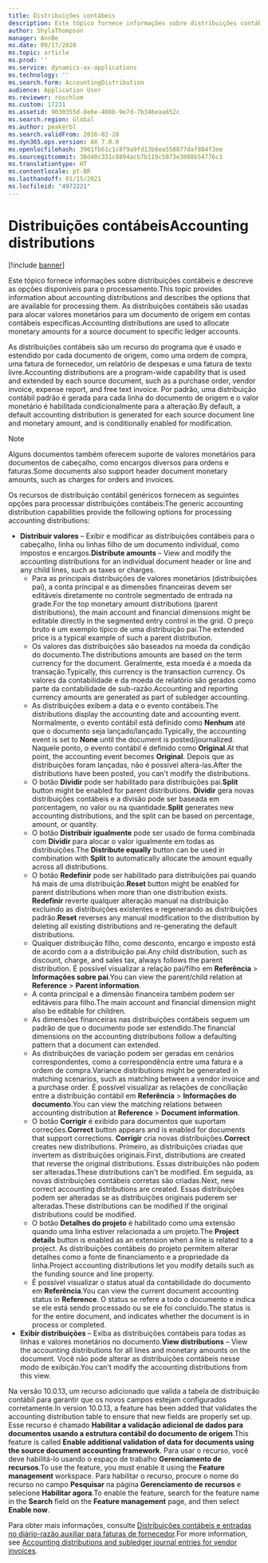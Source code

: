 ```yaml
---
title: Distribuições contábeis
description: Este tópico fornece informações sobre distribuições contábeis e descreve as opções disponíveis para o processamento.
author: ShylaThompson
manager: AnnBe
ms.date: 09/17/2020
ms.topic: article
ms.prod: ''
ms.service: dynamics-ax-applications
ms.technology: ''
ms.search.form: AccountingDistribution
audience: Application User
ms.reviewer: roschlom
ms.custom: 17231
ms.assetid: 9030355d-8e6e-408b-9e7d-7b346eaa652c
ms.search.region: Global
ms.author: peakerbl
ms.search.validFrom: 2016-02-28
ms.dyn365.ops.version: AX 7.0.0
ms.openlocfilehash: 3901fb61c1c8f9a9fd13b8ea558877daf884f3ee
ms.sourcegitcommit: 38d40c331c8894acb7b119c5073e3088b54776c1
ms.translationtype: HT
ms.contentlocale: pt-BR
ms.lasthandoff: 01/15/2021
ms.locfileid: "4972221"
---
```

# <a name="accounting-distributions"></a><span data-ttu-id="74fe9-103">Distribuições contábeis</span><span class="sxs-lookup"><span data-stu-id="74fe9-103">Accounting distributions</span></span>

[!include [banner](../includes/banner.md)]

<span data-ttu-id="74fe9-104">Este tópico fornece informações sobre distribuições contábeis e descreve as opções disponíveis para o processamento.</span><span class="sxs-lookup"><span data-stu-id="74fe9-104">This topic provides information about accounting distributions and describes the options that are available for processing them.</span></span> <span data-ttu-id="74fe9-105">As distribuições contábeis são usadas para alocar valores monetários para um documento de origem em contas contábeis específicas.</span><span class="sxs-lookup"><span data-stu-id="74fe9-105">Accounting distributions are used to allocate monetary amounts for a source document to specific ledger accounts.</span></span> 

<span data-ttu-id="74fe9-106">As distribuições contábeis são um recurso do programa que é usado e estendido por cada documento de origem, como uma ordem de compra, uma fatura de fornecedor, um relatório de despesas e uma fatura de texto livre.</span><span class="sxs-lookup"><span data-stu-id="74fe9-106">Accounting distributions are a program-wide capability that is used and extended by each source document, such as a purchase order, vendor invoice, expense report, and free text invoice.</span></span> <span data-ttu-id="74fe9-107">Por padrão, uma distribuição contábil padrão é gerada para cada linha do documento de origem e o valor monetário é habilitada condicionalmente para a alteração.</span><span class="sxs-lookup"><span data-stu-id="74fe9-107">By default, a default accounting distribution is generated for each source document line and monetary amount, and is conditionally enabled for modification.</span></span> 

> [!NOTE] 
> <span data-ttu-id="74fe9-108">Alguns documentos também oferecem suporte de valores monetários para documentos de cabeçalho, como encargos diversos para ordens e faturas.</span><span class="sxs-lookup"><span data-stu-id="74fe9-108">Some documents also support header document monetary amounts, such as charges for orders and invoices.</span></span> 

<span data-ttu-id="74fe9-109">Os recursos de distribuição contábil genéricos fornecem as seguintes opções para processar distribuições contábeis:</span><span class="sxs-lookup"><span data-stu-id="74fe9-109">The generic accounting distribution capabilities provide the following options for processing accounting distributions:</span></span>

-   <span data-ttu-id="74fe9-110">**Distribuir valores** – Exibir e modificar as distribuições contábeis para o cabeçalho, linha ou linhas filho de um documento individual, como impostos e encargos.</span><span class="sxs-lookup"><span data-stu-id="74fe9-110">**Distribute amounts** – View and modify the accounting distributions for an individual document header or line and any child lines, such as taxes or charges.</span></span>
    -   <span data-ttu-id="74fe9-111">Para as principais distribuições de valores monetários (distribuições pai), a conta principal e as dimensões financeiras devem ser editáveis diretamente no controle segmentado de entrada na grade.</span><span class="sxs-lookup"><span data-stu-id="74fe9-111">For the top monetary amount distributions (parent distributions), the main account and financial dimensions might be editable directly in the segmented entry control in the grid.</span></span> <span data-ttu-id="74fe9-112">O preço bruto é um exemplo típico de uma distribuição pai.</span><span class="sxs-lookup"><span data-stu-id="74fe9-112">The extended price is a typical example of such a parent distribution.</span></span>
    -   <span data-ttu-id="74fe9-113">Os valores das distribuições são baseados na moeda da condição do documento.</span><span class="sxs-lookup"><span data-stu-id="74fe9-113">The distributions amounts are based on the term currency for the document.</span></span> <span data-ttu-id="74fe9-114">Geralmente, esta moeda é a moeda da transação.</span><span class="sxs-lookup"><span data-stu-id="74fe9-114">Typically, this currency is the transaction currency.</span></span> <span data-ttu-id="74fe9-115">Os valores da contabilidade e da moeda de relatório são gerados como parte da contabilidade de sub-razão.</span><span class="sxs-lookup"><span data-stu-id="74fe9-115">Accounting and reporting currency amounts are generated as part of subledger accounting.</span></span>
    -   <span data-ttu-id="74fe9-116">As distribuições exibem a data e o evento contábeis.</span><span class="sxs-lookup"><span data-stu-id="74fe9-116">The distributions display the accounting date and accounting event.</span></span> <span data-ttu-id="74fe9-117">Normalmente, o evento contábil está definido como **Nenhum** até que o documento seja lançado/lançado.</span><span class="sxs-lookup"><span data-stu-id="74fe9-117">Typically, the accounting event is set to **None** until the document is posted/journalized.</span></span> <span data-ttu-id="74fe9-118">Naquele ponto, o evento contábil é definido como **Original**.</span><span class="sxs-lookup"><span data-stu-id="74fe9-118">At that point, the accounting event becomes **Original**.</span></span> <span data-ttu-id="74fe9-119">Depois que as distribuições foram lançadas, não é possível alterá-las.</span><span class="sxs-lookup"><span data-stu-id="74fe9-119">After the distributions have been posted, you can't modify the distributions.</span></span>
    -   <span data-ttu-id="74fe9-120">O botão **Dividir** pode ser habilitado para distribuições pai.</span><span class="sxs-lookup"><span data-stu-id="74fe9-120">**Split** button might be enabled for parent distributions.</span></span> <span data-ttu-id="74fe9-121">**Dividir** gera novas distribuições contábeis e a divisão pode ser baseada em porcentagem, no valor ou na quantidade.</span><span class="sxs-lookup"><span data-stu-id="74fe9-121">**Split** generates new accounting distributions, and the split can be based on percentage, amount, or quantity.</span></span>
    -   <span data-ttu-id="74fe9-122">O botão **Distribuir igualmente** pode ser usado de forma combinada com **Dividir** para alocar o valor igualmente em todas as distribuições.</span><span class="sxs-lookup"><span data-stu-id="74fe9-122">The **Distribute equally** button can be used in combination with **Split** to automatically allocate the amount equally across all distributions.</span></span>
    -   <span data-ttu-id="74fe9-123">O botão **Redefinir** pode ser habilitado para distribuições pai quando há mais de uma distribuição.</span><span class="sxs-lookup"><span data-stu-id="74fe9-123">**Reset** button might be enabled for parent distributions when more than one distribution exists.</span></span> <span data-ttu-id="74fe9-124">**Redefinir** reverte qualquer alteração manual na distribuição excluindo as distribuições existentes e regenerando as distribuições padrão.</span><span class="sxs-lookup"><span data-stu-id="74fe9-124">**Reset** reverses any manual modification to the distribution by deleting all existing distributions and re-generating the default distributions.</span></span>
    -   <span data-ttu-id="74fe9-125">Qualquer distribuição filho, como desconto, encargo e imposto está de acordo com a a distribuição pai.</span><span class="sxs-lookup"><span data-stu-id="74fe9-125">Any child distribution, such as discount, charge, and sales tax, always follows the parent distribution.</span></span> <span data-ttu-id="74fe9-126">É possível visualizar a relação pai/filho em **Referência** &gt; **Informações sobre pai**.</span><span class="sxs-lookup"><span data-stu-id="74fe9-126">You can view the parent/child relation at **Reference** &gt; **Parent information**.</span></span>
    -   <span data-ttu-id="74fe9-127">A conta principal e a dimensão financeira também podem ser editáveis para filho.</span><span class="sxs-lookup"><span data-stu-id="74fe9-127">The main account and financial dimension might also be editable for children.</span></span>
    -   <span data-ttu-id="74fe9-128">As dimensões financeiras nas distribuições contábeis seguem um padrão de que o documento pode ser estendido.</span><span class="sxs-lookup"><span data-stu-id="74fe9-128">The financial dimensions on the accounting distributions follow a defaulting pattern that a document can extended.</span></span>
    -   <span data-ttu-id="74fe9-129">As distribuições de variação podem ser geradas em cenários correspondentes, como a correspondência entre uma fatura e a ordem de compra.</span><span class="sxs-lookup"><span data-stu-id="74fe9-129">Variance distributions might be generated in matching scenarios, such as matching between a vendor invoice and a purchase order.</span></span> <span data-ttu-id="74fe9-130">É possível visualizar as relações de conciliação entre a distribuição contábil em **Referência** &gt; **Informações do documento**.</span><span class="sxs-lookup"><span data-stu-id="74fe9-130">You can view the matching relations between accounting distribution at **Reference** &gt; **Document information**.</span></span>
    -   <span data-ttu-id="74fe9-131">O botão **Corrigir** é exibido para documentos que suportam correções.</span><span class="sxs-lookup"><span data-stu-id="74fe9-131">**Correct** button appears and is enabled for documents that support corrections.</span></span> <span data-ttu-id="74fe9-132">**Corrigir** cria novas distribuições.</span><span class="sxs-lookup"><span data-stu-id="74fe9-132">**Correct** creates new distributions.</span></span> <span data-ttu-id="74fe9-133">Primeiro, as distribuições criadas que invertem as distribuições originais.</span><span class="sxs-lookup"><span data-stu-id="74fe9-133">First, distributions are created that reverse the original distributions.</span></span> <span data-ttu-id="74fe9-134">Essas distribuições não podem ser alteradas.</span><span class="sxs-lookup"><span data-stu-id="74fe9-134">These distributions can't be modified.</span></span> <span data-ttu-id="74fe9-135">Em seguida, as novas distribuições contábeis corretas são criadas.</span><span class="sxs-lookup"><span data-stu-id="74fe9-135">Next, new correct accounting distributions are created.</span></span> <span data-ttu-id="74fe9-136">Essas distribuições podem ser alteradas se as distribuições originais puderem ser alteradas.</span><span class="sxs-lookup"><span data-stu-id="74fe9-136">These distributions can be modified if the original distributions could be modified.</span></span>
    -   <span data-ttu-id="74fe9-137">O botão **Detalhes do projeto** é habilitado como uma extensão quando uma linha estiver relacionada a um projeto.</span><span class="sxs-lookup"><span data-stu-id="74fe9-137">The **Project details** button is enabled as an extension when a line is related to a project.</span></span> <span data-ttu-id="74fe9-138">As distribuições contábeis do projeto permitem alterar detalhes como a fonte de financiamento e a propriedade da linha.</span><span class="sxs-lookup"><span data-stu-id="74fe9-138">Project accounting distributions let you modify details such as the funding source and line property.</span></span>
    -   <span data-ttu-id="74fe9-139">É possível visualizar o status atual da contabilidade do documento em **Referência**.</span><span class="sxs-lookup"><span data-stu-id="74fe9-139">You can view the current document accounting status in **Reference**.</span></span> <span data-ttu-id="74fe9-140">O status se refere a todo o documento e indica se ele está sendo processado ou se ele foi concluído.</span><span class="sxs-lookup"><span data-stu-id="74fe9-140">The status is for the entire document, and indicates whether the document is in process or completed.</span></span>
-   <span data-ttu-id="74fe9-141">**Exibir distribuições** – Exiba as distribuições contábeis para todas as linhas e valores monetários no documento.</span><span class="sxs-lookup"><span data-stu-id="74fe9-141">**View distributions** – View the accounting distributions for all lines and monetary amounts on the document.</span></span> <span data-ttu-id="74fe9-142">Você não pode alterar as distribuições contábeis nesse modo de exibição.</span><span class="sxs-lookup"><span data-stu-id="74fe9-142">You can't modify the accounting distributions from this view.</span></span>

<span data-ttu-id="74fe9-143">Na versão 10.0.13, um recurso adicionado que valida a tabela de distribuição contábil para garantir que os novos campos estejam configurados corretamente.</span><span class="sxs-lookup"><span data-stu-id="74fe9-143">In version 10.0.13, a feature has been added that validates the accounting distribution table to ensure that new fields are properly set up.</span></span> <span data-ttu-id="74fe9-144">Esse recurso é chamado **Habilitar a validação adicional de dados para documentos usando a estrutura contábil do documento de origem**.</span><span class="sxs-lookup"><span data-stu-id="74fe9-144">This feature is called **Enable additional validation of data for documents using the source document accounting framework**.</span></span> <span data-ttu-id="74fe9-145">Para usar o recurso, você deve habilitá-lo usando o espaço de trabalho **Gerenciamento de recursos**.</span><span class="sxs-lookup"><span data-stu-id="74fe9-145">To use the feature, you must enable it using the **Feature management** workspace.</span></span> <span data-ttu-id="74fe9-146">Para habilitar o recurso, procure o nome do recurso no campo **Pesquisar** na página **Gerenciamento de recursos** e selecione **Habilitar agora**.</span><span class="sxs-lookup"><span data-stu-id="74fe9-146">To enable the feature, search for the feature name in the **Search** field on the **Feature management** page, and then select **Enable now**.</span></span>

<span data-ttu-id="74fe9-147">Para obter mais informações, consulte [Distribuições contábeis e entradas no diário-razão auxiliar para faturas de fornecedor](accounting-distributions-subledger-journal-entries-vendor-invoices.md).</span><span class="sxs-lookup"><span data-stu-id="74fe9-147">For more information, see [Accounting distributions and subledger journal entries for vendor invoices](accounting-distributions-subledger-journal-entries-vendor-invoices.md).</span></span>
